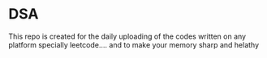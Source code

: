    # DSA
This repo is created for the daily uploading of the codes written on any platform specially leetcode....  and to make your memory sharp and helathy                   

